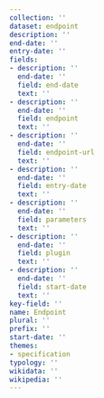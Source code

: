 ```yaml
---
collection: ''
dataset: endpoint
description: ''
end-date: ''
entry-date: ''
fields:
- description: ''
  end-date: ''
  field: end-date
  text: ''
- description: ''
  end-date: ''
  field: endpoint
  text: ''
- description: ''
  end-date: ''
  field: endpoint-url
  text: ''
- description: ''
  end-date: ''
  field: entry-date
  text: ''
- description: ''
  end-date: ''
  field: parameters
  text: ''
- description: ''
  end-date: ''
  field: plugin
  text: ''
- description: ''
  end-date: ''
  field: start-date
  text: ''
key-field: ''
name: Endpoint
plural: ''
prefix: ''
start-date: ''
themes:
- specification
typology: ''
wikidata: ''
wikipedia: ''
---
```

